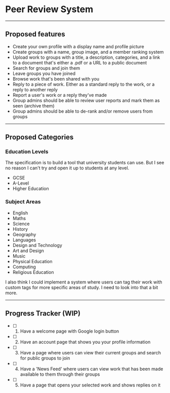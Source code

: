 # Peer Review System

---

## Proposed features

- Create your own profile with a display name and profile picture
- Create groups with a name, group image, and a member ranking system
- Upload work to groups with a title, a description, categories, and a link to a document that's either a .pdf or a URL to a public document
- Search for groups and join them
- Leave groups you have joined
- Browse work that's been shared with you
- Reply to a piece of work. Either as a standard reply to the work, or a reply to another reply
- Report a user's work or a reply they've made
- Group admins should be able to review user reports and mark them as seen (archive them)
- Group admins should be able to de-rank and/or remove users from groups

---

## Proposed Categories

### Education Levels

The specification is to build a tool that university students can use. But I see no reason I can't try and open it up to students at any level.

- GCSE
- A-Level
- Higher Education

### Subject Areas

- English
- Maths
- Science
- History
- Geography
- Languages
- Design and Technology
- Art and Design
- Music
- Physical Education
- Computing
- Religious Education

I also think I could implement a system where users can tag their work with custom tags for more specific areas of study. I need to look into that a bit more.

---

## Progress Tracker (WIP)

- [ ] 1) Have a welcome page with Google login button
- [ ] 2) Have an account page that shows you your profile information
- [ ] 3) Have a page where users can view their current groups and search for public groups to join
- [ ] 4) Have a 'News Feed' where users can view work that has been made available to them through their groups
- [ ] 5) Have a page that opens your selected work and shows replies on it
